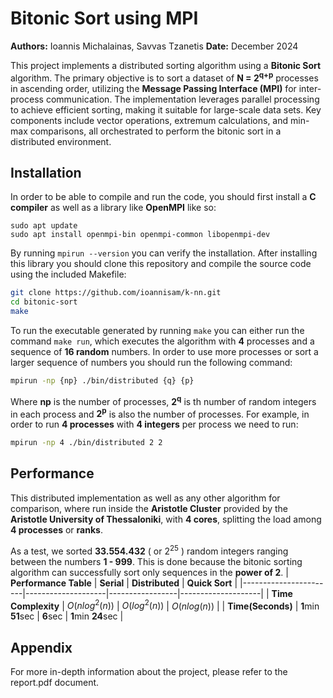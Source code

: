 # Bitonic Sort using MPI
**Authors:** Ioannis Michalainas, Savvas Tzanetis
**Date:** December 2024

This project implements a distributed sorting algorithm using a **Bitonic Sort** algorithm. The primary objective is to sort a dataset of <strong>N = 2<sup>q+p</sup></strong> processes in ascending order, utilizing the **Message Passing Interface (MPI)** for inter-process communication. The implementation leverages parallel processing to achieve efficient sorting, making it suitable for large-scale data sets. Key components include vector operations, extremum calculations, and min-max comparisons, all orchestrated to perform the bitonic sort in a distributed environment.

## Installation
In order to be able to  compile and run the code, you should first install a **C compiler** as well as a library like **OpenMPI** like so:
```
sudo apt update
sudo apt install openmpi-bin openmpi-common libopenmpi-dev
```
By running `mpirun --version` you can verify the installation. After installing this library you should clone this repository and compile the source code using the included Makefile:
```bash
git clone https://github.com/ioannisam/k-nn.git
cd bitonic-sort
make
```
To run the executable generated by running `make` you can either run the command `make run`, which executes the algorithm with **4** processes and a sequence of **16 random** numbers. In order to use more processes or sort a larger sequence of numbers you should run the following command:
```bash
mpirun -np {np} ./bin/distributed {q} {p}
```
Where **np** is the number of processes, <strong>2<sup>q</sup></strong> is th number of random integers in each process and <strong>2<sup>p</sup></strong> is also the number of processes.
For example, in order to run **4 processes** with **4 integers** per process we need to run:
```bash
mpirun -np 4 ./bin/distributed 2 2
```

## Performance
   This distributed implementation as well as any other algorithm for comparison, where run inside the **Aristotle Cluster** provided by the **Aristotle University of Thessaloniki**, with **4 cores**, splitting the load among **4 processes** or **ranks**.

 As a test, we sorted **33.554.432** ( or 2<sup>25</sup> ) random integers ranging between the numbers **1 - 999**. This is done because the bitonic sorting algorithm can successfully sort only sequences in the **power of 2**.
| **Performance Table** | **Serial**         | **Distributed** | **Quick Sort**     |
|-----------------------|--------------------|-----------------|--------------------|
| **Time Complexity**   | $O(nlog^2(n))$     | $O(log^2(n))$   | $O(nlog(n))$      |
| **Time(Seconds)**     | **1**min **51**sec | **6**sec        | **1**min **24**sec |

## Appendix
For more in-depth information about the project, please refer to the report.pdf document.
